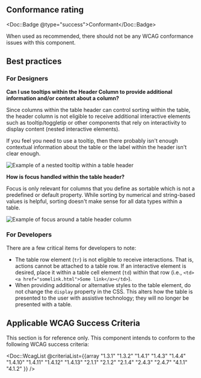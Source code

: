 ## Conformance rating

<!-- Update conformance rating badge with correct status -->
<Doc::Badge @type="success">Conformant</Doc::Badge>

When used as recommended, there should not be any WCAG conformance issues with this component.

## Best practices

### For Designers

**Can I use tooltips within the Header Column to provide additional information and/or context about a column?**

Since columns within the table header can control sorting within the table, the header column is not eligible to receive additional interactive elements such as tooltip/toggletip or other components that rely on interactivity to display content (nested interactive elements).

If you feel you need to use a tooltip, then there probably isn't enough contextual information about the table or the label within the header isn't clear enough.

![Example of a nested tooltip within a table header](/assets/components/table/table-header_column-nested_tooltip.png)

**How is focus handled within the table header?**

Focus is only relevant for columns that you define as sortable which is not a predefined or default property. While sorting by numerical and string-based values is helpful, sorting doesn't make sense for all data types within a table.

![Example of focus around a table header column](/assets/components/table/table-header_column-focus_example.png)

### For Developers

There are a few critical items for developers to note:

- The table row element (`tr`) is not eligible to receive interactions. That is, actions cannot be attached to a table row. If an interactive element is desired, place it within a table cell element (`td`) within that row (i.e., `<td><a href="somelink.html">Some link</a></td>`).
- When providing additional or alternative styles to the table element, do not change the `display` property in the CSS. This alters how the table is presented to the user with assistive technology; they will no longer be presented with a table.

## Applicable WCAG Success Criteria

This section is for reference only. This component intends to conform to the following WCAG success criteria:

<Doc::WcagList @criteriaList={{array "1.3.1" "1.3.2" "1.4.1" "1.4.3" "1.4.4" "1.4.10" "1.4.11" "1.4.12" "1.4.13" "2.1.1" "2.1.2" "2.1.4" "2.4.3" "2.4.7" "4.1.1" "4.1.2" }} />
